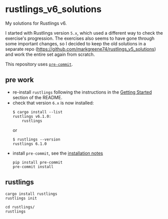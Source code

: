# rustlings_v6_solutions

My solutions for Rustlings v6.

I started with Rustlings version `5.x`, which used a different way to check the exercise's progression. The exercises also seems to have gone through some important changes, so I decided to keep the old solutions in a separate repo (https://github.com/markgreene74/rustlings_v5_solutions) and work the entire set again from scratch.

This repository uses [`pre-commit`](https://pre-commit.com/).

## pre work

- re-install `rustlings` following the instructions in the [Getting Started](https://github.com/rust-lang/rustlings?tab=readme-ov-file#getting-started) section of the README.
- check that version `6.x` is now installed:
    ```shell
    $ cargo install --list
    rustlings v6.1.0:
        rustlings
    ```
    or
    ```shell
    $ rustlings --version
    rustlings 6.1.0
    ```
- install `pre-commit`, see the [installation notes](https://pre-commit.com/#install)
    ```shell
    pip install pre-commit
    pre-commit install
    ```

## rustlings

```shell
cargo install rustlings
rustlings init
```

```shell
cd rustlings/
rustlings
```
